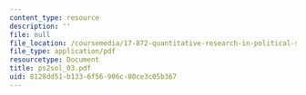 ```yaml
---
content_type: resource
description: ''
file: null
file_location: /coursemedia/17-872-quantitative-research-in-political-science-and-public-policy-spring-2004/8128dd51b1336f56906c80ce3c05b367_ps2sol_03.pdf
file_type: application/pdf
resourcetype: Document
title: ps2sol_03.pdf
uid: 8128dd51-b133-6f56-906c-80ce3c05b367
---
```

